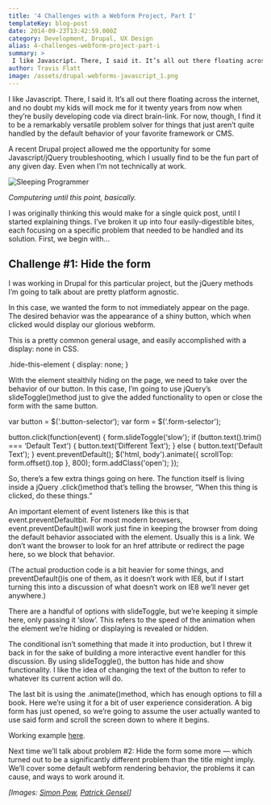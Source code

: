 ```yaml
---
title: '4 Challenges with a Webform Project, Part I'
templateKey: blog-post
date: 2014-09-23T13:42:59.000Z
category: Development, Drupal, UX Design
alias: 4-challenges-webform-project-part-i
summary: > 
 I like Javascript. There, I said it. It’s all out there floating across the internet, and no doubt my kids will mock me for it twenty years from now when they’re busily developing code via direct brain-link. For now, though, I find it to be a remarkably versatile problem solver for things that just aren’t quite handled by the default behavior of your favorite framework or CMS.
author: Travis Flatt
image: /assets/drupal-webforms-javascript_1.png
---
```


I like Javascript. There, I said it. It’s all out there floating across the internet, and no doubt my kids will mock me for it twenty years from now when they’re busily developing code via direct brain-link. For now, though, I find it to be a remarkably versatile problem solver for things that just aren’t quite handled by the default behavior of your favorite framework or CMS.

A recent Drupal project allowed me the opportunity for some Javascript/jQuery troubleshooting, which I usually find to be the fun part of any given day. Even when I’m not technically at work.

![Sleeping Programmer](/sites/default/files/programmer_250.jpg)

_Computering until this point, basically._

I was originally thinking this would make for a single quick post, until I started explaining things. I’ve broken it up into four easily-digestible bites, each focusing on a specific problem that needed to be handled and its solution. First, we begin with...

Challenge #1: Hide the form
---------------------------

I was working in Drupal for this particular project, but the jQuery methods I’m going to talk about are pretty platform agnostic.

In this case, we wanted the form to not immediately appear on the page. The desired behavior was the appearance of a shiny button, which when clicked would display our glorious webform.

This is a pretty common general usage, and easily accomplished with a display: none in CSS.

.hide-this-element { 
  display: none; 
}

With the element stealthily hiding on the page, we need to take over the behavior of our button. In this case, I’m going to use jQuery’s slideToggle()method just to give the added functionality to open or close the form with the same button.

var button = $(‘.button-selector‘);
var form = $(‘.form-selector');

button.click(function(event) {
 form.slideToggle(‘slow');
 if (button.text().trim() === ‘Default Text') {
			button.text(‘Different Text');
		} else {
			button.text(‘Default Text');
		}
 event.preventDefault();
 $('html, body').animate({
	 scrollTop: form.offset().top
	 }, 800);
	 form.addClass('open');
});	

So, there’s a few extra things going on here. The function itself is living inside a jQuery .click()method that’s telling the browser, “When this thing is clicked, do these things.”

An important element of event listeners like this is that event.preventDefaultbit. For most modern browsers, event.preventDefault()will work just fine in keeping the browser from doing the default behavior associated with the element. Usually this is a link. We don’t want the browser to look for an href attribute or redirect the page here, so we block that behavior.

(The actual production code is a bit heavier for some things, and preventDefault()is one of them, as it doesn’t work with IE8, but if I start turning this into a discussion of what doesn’t work on IE8 we’ll never get anywhere.)

There are a handful of options with slideToggle, but we’re keeping it simple here, only passing it ‘slow’. This refers to the speed of the animation when the element we’re hiding or displaying is revealed or hidden.

The conditional isn’t something that made it into production, but I threw it back in for the sake of building a more interactive event handler for this discussion. By using slideToggle(), the button has hide and show functionality. I like the idea of changing the text of the button to refer to whatever its current action will do.

The last bit is using the .animate()method, which has enough options to fill a book. Here we’re using it for a bit of user experience consideration. A big form has just opened, so we’re going to assume the user actually wanted to use said form and scroll the screen down to where it begins.

Working example [here](http://jsfiddle.net/travtex/u3f50mox/).

Next time we’ll talk about problem #2: Hide the form some more — which turned out to be a significantly different problem than the title might imply. We’ll cover some default webform rendering behavior, the problems it can cause, and ways to work around it.

_\[Images: [Simon Pow](https://www.flickr.com/photos/simonpowca/), [Patrick Gensel](https://www.flickr.com/photos/patrickgensel/6716877299/)\]_